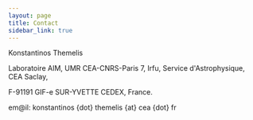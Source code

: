 ```yaml
---
layout: page
title: Contact
sidebar_link: true
---
```



Konstantinos Themelis 

Laboratoire AIM, UMR CEA-CNRS-Paris 7, Irfu, Service d'Astrophysique, CEA Saclay, 

F-91191 GIF-e SUR-YVETTE CEDEX, France.

em@il: konstantinos {dot} themelis {at} cea {dot} fr
